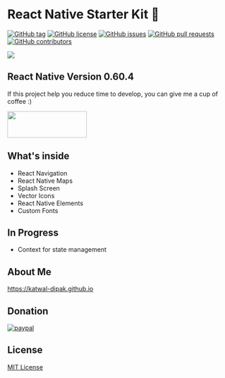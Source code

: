 # React Native Starter Kit 🚀

[![GitHub tag](https://img.shields.io/github/tag/katwal-dipak/react-native-starter-kit?style=for-the-badge)](https://github.com/katwal-dipak/react-native-starter-kit/tags)
[![GitHub license](https://img.shields.io/github/license/katwal-dipak/react-native-starter-kit?style=for-the-badge)](https://github.com/katwal-dipak/react-native-starter-kit/blob/master/LICENSE)
[![GitHub issues](https://img.shields.io/github/issues/katwal-dipak/react-native-starter-kit?style=for-the-badge)](https://github.com/katwal-dipak/react-native-starter-kit/issues)
[![GitHub pull requests](https://img.shields.io/github/issues-pr/katwal-dipak/react-native-starter-kit?style=for-the-badge)](https://github.com/katwal-dipak/react-native-starter-kit/pulls)
[![GitHub contributors](https://img.shields.io/github/contributors/katwal-dipak/react-native-starter-kit?style=for-the-badge)](https://github.com/katwal-dipak/react-native-starter-kit/contributors)

  
<img src="https://firebasestorage.googleapis.com/v0/b/innernepal-dca5b.appspot.com/o/reactNativeStarterKit%2Fscreenshot_1.jpg?alt=media&token=01946fdc-0386-45d7-a636-61d02f5b51af">

## React Native Version 0.60.4
If this project help you reduce time to develop, you can give me a cup of coffee :)

<img src="https://firebasestorage.googleapis.com/v0/b/innernepal-dca5b.appspot.com/o/reactNativeStarterKit%2Fbuy_me_coffee.png?alt=media&token=b81973ea-df2d-44eb-b22d-3acd28191ddb" height="60" width="180">

## What's inside

* React Navigation
* React Native Maps
* Splash Screen
* Vector Icons
* React Native Elements
* Custom Fonts

## In Progress

* Context for state management

## About Me
https://katwal-dipak.github.io

## Donation

[![paypal](https://www.paypalobjects.com/en_US/i/btn/btn_donateCC_LG.gif)](#)

## License

[MIT License](LICENSE)
